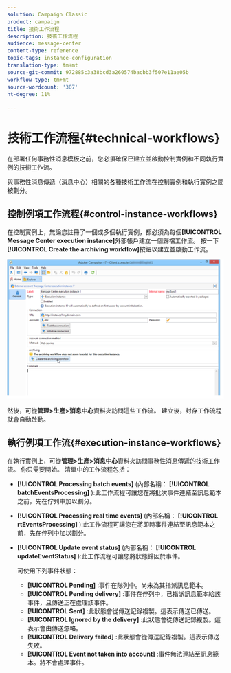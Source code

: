 ```yaml
---
solution: Campaign Classic
product: campaign
title: 技術工作流程
description: 技術工作流程
audience: message-center
content-type: reference
topic-tags: instance-configuration
translation-type: tm+mt
source-git-commit: 972885c3a38bcd3a260574bacbb3f507e11ae05b
workflow-type: tm+mt
source-wordcount: '307'
ht-degree: 11%

---
```



# 技術工作流程{#technical-workflows}

在部署任何事務性消息模板之前，您必須確保已建立並啟動控制實例和不同執行實例的技術工作流。

與事務性消息傳遞（消息中心）相關的各種技術工作流在控制實例和執行實例之間被劃分。

## 控制例項工作流程{#control-instance-workflows}

在控制實例上，無論您註冊了一個或多個執行實例，都必須為每個&#x200B;**[!UICONTROL Message Center execution instance]**&#x200B;外部帳戶建立一個歸檔工作流。 按一下&#x200B;**[!UICONTROL Create the archiving workflow]**&#x200B;按鈕以建立並啟動工作流。

![](assets/messagecenter_archiving_002.png)

然後，可從&#x200B;**管理>生產>消息中心**&#x200B;資料夾訪問這些工作流。 建立後，封存工作流程就會自動啟動。

<!--**Minimal architecture**

Once the control and execution modules are installed on the same instance, you must create the archiving workflow using the deployment wizard. Click the **[!UICONTROL Create the archiving workflow]** button to create and start the workflow.

![](assets/messagecenter_archiving_001.png)-->

## 執行例項工作流{#execution-instance-workflows}

在執行實例上，可從&#x200B;**管理>生產>消息中心**&#x200B;資料夾訪問事務性消息傳遞的技術工作流。 你只需要開始。 清單中的工作流程包括：

* **[!UICONTROL Processing batch events]** (內部名稱： **[!UICONTROL batchEventsProcessing]** ):此工作流程可讓您在將批次事件連結至訊息範本之前，先在佇列中加以劃分。
* **[!UICONTROL Processing real time events]** (內部名稱： **[!UICONTROL rtEventsProcessing]** ):此工作流程可讓您在將即時事件連結至訊息範本之前，先在佇列中加以劃分。
* **[!UICONTROL Update event status]** (內部名稱： **[!UICONTROL updateEventStatus]** ):此工作流程可讓您將狀態歸因於事件。

   可使用下列事件狀態：

   * **[!UICONTROL Pending]** :事件在隊列中。尚未為其指派訊息範本。
   * **[!UICONTROL Pending delivery]** :事件在佇列中，已指派訊息範本給該事件，且傳送正在處理該事件。
   * **[!UICONTROL Sent]** :此狀態會從傳送記錄複製。這表示傳送已傳送。
   * **[!UICONTROL Ignored by the delivery]** :此狀態會從傳送記錄複製。這表示會由傳送忽略。
   * **[!UICONTROL Delivery failed]** :此狀態會從傳送記錄複製。這表示傳送失敗。
   * **[!UICONTROL Event not taken into account]** :事件無法連結至訊息範本。將不會處理事件。

